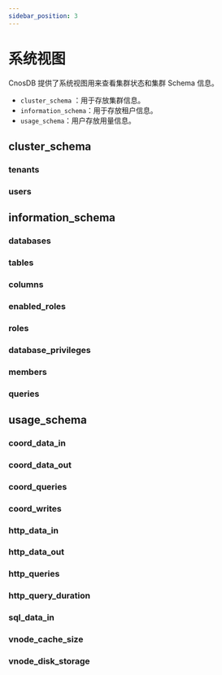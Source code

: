 ```yaml
---
sidebar_position: 3
---
```


# 系统视图

CnosDB 提供了系统视图用来查看集群状态和集群 Schema 信息。

- `cluster_schema` ：用于存放集群信息。
- `information_schema`：用于存放租户信息。
- `usage_schema`：用户存放用量信息。

## cluster_schema

### tenants

### users

## information_schema

### databases

### tables

### columns

### enabled_roles

### roles

### database_privileges

### members

### queries

## usage_schema

### coord_data_in

### coord_data_out

### coord_queries

### coord_writes

### http_data_in

### http_data_out

### http_queries

### http_query_duration

### sql_data_in

### vnode_cache_size

### vnode_disk_storage
